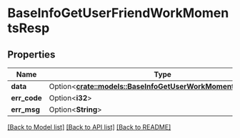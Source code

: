 # BaseInfoGetUserFriendWorkMomentsResp

## Properties

Name | Type | Description | Notes
------------ | ------------- | ------------- | -------------
**data** | Option<[**crate::models::BaseInfoGetUserWorkMomentsRespData**](BaseInfoGetUserWorkMomentsResp_data.md)> |  | [optional]
**err_code** | Option<**i32**> |  | [optional]
**err_msg** | Option<**String**> |  | [optional]

[[Back to Model list]](../README.md#documentation-for-models) [[Back to API list]](../README.md#documentation-for-api-endpoints) [[Back to README]](../README.md)


